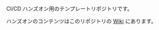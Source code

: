 CI/CD ハンズオン用のテンプレートリポジトリです。

ハンズオンのコンテンツはこのリポジトリの [Wiki](https://github.com/hkusu/cicd-android-hands-on/wiki) にあります。

